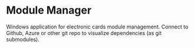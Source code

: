 # Module Manager

Windows application for electronic cards module management.
Connect to Github, Azure or other git repo to visualize dependencies (as git submodules).
